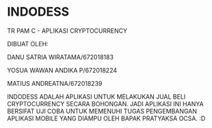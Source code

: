 # INDODESS
 TR PAM C - APLIKASI CRYPTOCURRENCY

DIBUAT OLEH:

DANU SATRIA WIRATAMA/672018183

YOSUA WAWAN ANDIKA P/672018224

MATIUS ANDREATNA/672018239

INDODESS ADALAH APLIKASI UNTUK MELAKUKAN JUAL BELI CRYPTOCURRENCY SECARA BOHONGAN.
JADI APLIKASI INI HANYA BERSIFAT UJI COBA UNTUK MEMENUHI TUGAS PENGEMBANGAN APLIKASI
MOBILE YANG DIAMPU OLEH BAPAK PRATYAKSA OCSA. :D
